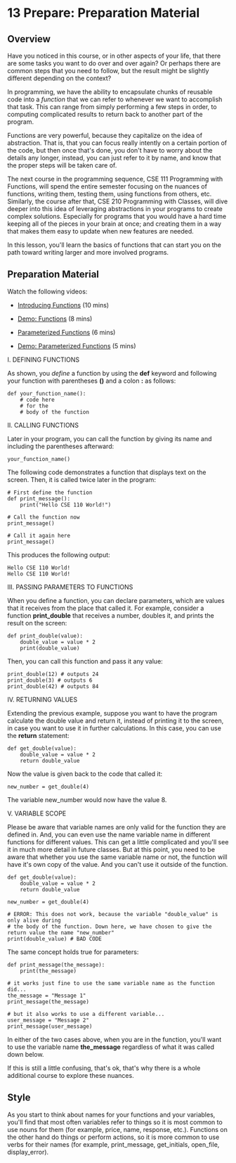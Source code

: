 # 13 Prepare: Preparation Material

## Overview

Have you noticed in this course, or in other aspects of your life, that there are some tasks you want to do over and over again? Or perhaps there are common steps that you need to follow, but the result might be slightly different depending on the context?

In programming, we have the ability to encapsulate chunks of reusable code into a *function* that we can refer to whenever we want to accomplish that task. This can range from simply performing a few steps in order, to computing complicated results to return back to another part of the program.

Functions are very powerful, because they capitalize on the idea of abstraction. That is, that you can focus really intently on a certain portion of the code, but then once that's done, you don't have to worry about the details any longer, instead, you can just refer to it by name, and know that the proper steps will be taken care of.

The next course in the programming sequence, CSE 111 Programming with Functions, will spend the entire semester focusing on the nuances of functions, writing them, testing them, using functions from others, etc. Similarly, the course after that, CSE 210 Programming with Classes, will dive deeper into this idea of leveraging abstractions in your programs to create complex solutions. Especially for programs that you would have a hard time keeping all of the pieces in your brain at once; and creating them in a way that makes them easy to update when new features are needed.

In this lesson, you'll learn the basics of functions that can start you on the path toward writing larger and more involved programs.

## Preparation Material

Watch the following videos:

- [Introducing Functions](https://www.youtube.com/watch?v=nrCAxXfRU28&list=PLlrxD0HtieHhS8VzuMCfQD4uJ9yne1mE6&index=29) (10 mins)

- [Demo: Functions](https://www.youtube.com/watch?v=C9ZEGqGHXms&list=PLlrxD0HtieHhS8VzuMCfQD4uJ9yne1mE6&index=30) (8 mins)

- [Parameterized Functions](https://www.youtube.com/watch?v=sKW-zdYZNX4&list=PLlrxD0HtieHhS8VzuMCfQD4uJ9yne1mE6&index=31) (6 mins)

- [Demo: Parameterized Functions](https://www.youtube.com/watch?v=LtKAXFRtxhQ&list=PLlrxD0HtieHhS8VzuMCfQD4uJ9yne1mE6&index=32) (5 mins)

I. DEFINING FUNCTIONS

As shown, you *define* a function by using the **def** keyword and following your function with parentheses **()** and a colon **:** as follows:

    def your_function_name():
        # code here
        # for the
        # body of the function

II. CALLING FUNCTIONS

Later in your program, you can call the function by giving its name and including the parentheses afterward:

    your_function_name()

The following code demonstrates a function that displays text on the screen. Then, it is called twice later in the program:

    # First define the function
    def print_message():
        print("Hello CSE 110 World!")

    # Call the function now
    print_message()

    # Call it again here
    print_message()

This produces the following output:

    Hello CSE 110 World!
    Hello CSE 110 World!

III. PASSING PARAMETERS TO FUNCTIONS

When you define a function, you can declare parameters, which are values that it receives from the place that called it. For example, consider a function **print_double** that receives a number, doubles it, and prints the result on the screen:

    def print_double(value):
        double_value = value * 2
        print(double_value)

Then, you can call this function and pass it any value:

    print_double(12) # outputs 24
    print_double(3) # outputs 6
    print_double(42) # outputs 84

IV. RETURNING VALUES

Extending the previous example, suppose you want to have the program calculate the double value and return it, instead of printing it to the screen, in case you want to use it in further calculations. In this case, you can use the **return** statement:

    def get_double(value):
        double_value = value * 2
        return double_value

Now the value is given back to the code that called it:

    new_number = get_double(4)

The variable new_number would now have the value 8.

V. VARIABLE SCOPE

Please be aware that variable names are only valid for the function they are defined in. And, you can even use the name variable name in different functions for different values. This can get a little complicated and you'll see it in much more detail in future classes. But at this point, you need to be aware that whether you use the same variable name or not, the function will have it's own copy of the value. And you can't use it outside of the function.

    def get_double(value):
        double_value = value * 2
        return double_value

    new_number = get_double(4)

    # ERROR: This does not work, because the variable "double_value" is only alive during
    # the body of the function. Down here, we have chosen to give the return value the name "new_number"
    print(double_value) # BAD CODE

The same concept holds true for parameters:

    def print_message(the_message):
        print(the_message)

    # it works just fine to use the same variable name as the function did...
    the_message = "Message 1"
    print_message(the_message)

    # but it also works to use a different variable...
    user_message = "Message 2"
    print_message(user_message)

In either of the two cases above, when you are in the function, you'll want to use the variable name **the_message** regardless of what it was called down below.

If this is still a little confusing, that's ok, that's why there is a whole additional course to explore these nuances.

## Style

As you start to think about names for your functions and your variables, you'll find that most often variables refer to things so it is most common to use nouns for them (for example, price, name, response, etc.). Functions on the other hand do things or perform actions, so it is more common to use verbs for their names (for example, print_message, get_initials, open_file, display_error).
